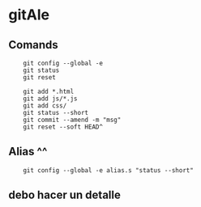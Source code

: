 # gitAle

##  Comands

```
    git config --global -e
    git status
    git reset

    git add *.html
    git add js/*.js
    git add css/
    git status --short
    git commit --amend -m "msg"
    git reset --soft HEAD^
```
## Alias ^^

```
    git config --global -e alias.s "status --short"
```
 ## debo hacer un detalle